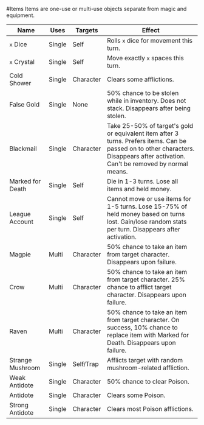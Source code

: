 #Items
Items are one-use or multi-use objects separate from magic and equipment.

Name | Uses | Targets | Effect
---- | ---- | ------- | ------
```x``` Dice | Single | Self | Rolls ```x``` dice for movement this turn.
```x``` Crystal | Single | Self | Move exactly ```x``` spaces this turn.
Cold Shower | Single | Character | Clears some afflictions.
False Gold | Single | None | 50% chance to be stolen while in inventory. Does not stack. Disappears after being stolen.
Blackmail | Single | Character | Take 25-50% of target's gold or equivalent item after 3 turns. Prefers items. Can be passed on to other characters. Disappears after activation. Can't be removed by normal means.
Marked for Death | Single | Self | Die in 1-3 turns. Lose all items and held money.
League Account | Single | Self | Cannot move or use items for 1-5 turns. Lose 15-75% of held money based on turns lost. Gain/lose random stats per turn. Disappears after activation.
Magpie | Multi | Character | 50% chance to take an item from target character. Disappears upon failure.
Crow | Multi | Character | 50% chance to take an item from target character. 25% chance to afflict target character. Disappears upon failure.
Raven | Multi | Character | 50% chance to take an item from target character. On success, 10% chance to replace item with Marked for Death. Disappears upon failure.
Strange Mushroom | Single | Self/Trap | Afflicts target with random mushroom-related affliction.
Weak Antidote | Single | Character | 50% chance to clear Poison.
Antidote | Single | Character | Clears some Poison.
Strong Antidote | Single | Character | Clears most Poison afflictions.
